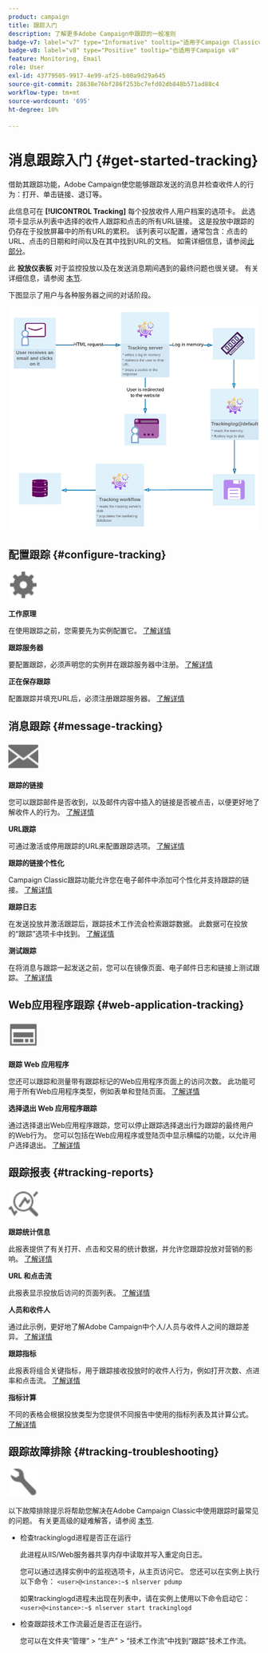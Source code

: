 ```yaml
---
product: campaign
title: 跟踪入门
description: 了解更多Adobe Campaign中跟踪的一般准则
badge-v7: label="v7" type="Informative" tooltip="适用于Campaign Classicv7"
badge-v8: label="v8" type="Positive" tooltip="也适用于Campaign v8"
feature: Monitoring, Email
role: User
exl-id: 43779505-9917-4e99-af25-b00a9d29a645
source-git-commit: 28638e76bf286f253bc7efd02db848b571ad88c4
workflow-type: tm+mt
source-wordcount: '695'
ht-degree: 10%

---
```


# 消息跟踪入门 {#get-started-tracking}



借助其跟踪功能，Adobe Campaign使您能够跟踪发送的消息并检查收件人的行为：打开、单击链接、退订等。

此信息可在 **[!UICONTROL Tracking]** 每个投放收件人用户档案的选项卡。 此选项卡显示从列表中选择的收件人跟踪和点击的所有URL链接。 这是投放中跟踪的仍存在于投放屏幕中的所有URL的累积。 该列表可以配置，通常包含：点击的URL、点击的日期和时间以及在其中找到URL的文档。 如需详细信息，请参阅[此部分](../../platform/using/editing-a-profile.md#tracking-tab)。

此 **投放仪表板** 对于监控投放以及在发送消息期间遇到的最终问题也很关键。 有关详细信息，请参阅 [本节](delivery-dashboard.md).

下图显示了用户与各种服务器之间的对话阶段。

![](assets/tracking-diagram.png)

## 配置跟踪 {#configure-tracking}

<img src="assets/do-not-localize/icon-configure.svg" width="60px">

**工作原理**

在使用跟踪之前，您需要先为实例配置它。 [了解详情](../../installation/using/deploying-an-instance.md#operating-principle)

**跟踪服务器**

要配置跟踪，必须声明您的实例并在跟踪服务器中注册。 [了解详情](../../installation/using/deploying-an-instance.md#tracking-server)

**正在保存跟踪**

配置跟踪并填充URL后，必须注册跟踪服务器。 [了解详情](../../installation/using/deploying-an-instance.md#saving-tracking)

## 消息跟踪 {#message-tracking}

<img src="assets/do-not-localize/icon-message-tracking.svg" width="60px">

**跟踪的链接**

您可以跟踪邮件是否收到，以及邮件内容中插入的链接是否被点击，以便更好地了解收件人的行为。 [了解详情](how-to-configure-tracked-links.md)

**URL跟踪**

可通过激活或停用跟踪的URL来配置跟踪选项。 [了解详情](personalizing-url-tracking.md)

**跟踪的链接个性化**

Campaign Classic跟踪功能允许您在电子邮件中添加可个性化并支持跟踪的链接。 [了解详情](tracking-personalized-links.md)

**跟踪日志**

在发送投放并激活跟踪后，跟踪技术工作流会检索跟踪数据。 此数据可在投放的“跟踪”选项卡中找到。 [了解详情](accessing-the-tracking-logs.md)

**测试跟踪**

在将消息与跟踪一起发送之前，您可以在镜像页面、电子邮件日志和链接上测试跟踪。 [了解详情](testing-tracking.md)

## Web应用程序跟踪 {#web-application-tracking}

<img src="assets/do-not-localize/icon-web-app.svg" width="60px">

**跟踪 Web 应用程序**

您还可以跟踪和测量带有跟踪标记的Web应用程序页面上的访问次数。 此功能可用于所有Web应用程序类型，例如表单和登陆页面。 [了解详情](../../web/using/tracking-a-web-application.md)

**选择退出 Web 应用程序跟踪**

通过选择退出Web应用程序跟踪，您可以停止跟踪选择退出行为跟踪的最终用户的Web行为。 您可以包括在Web应用程序或登陆页中显示横幅的功能，以允许用户选择退出。 [了解详情](../../web/using/web-application-tracking-opt-out.md)

## 跟踪报表 {#tracking-reports}

<img src="assets/do-not-localize/icon_monitor.svg" width="60px">

**跟踪统计信息**

此报表提供了有关打开、点击和交易的统计数据，并允许您跟踪投放对营销的影响。 [了解详情](../../reporting/using/delivery-reports.md#tracking-statistics)

**URL 和点击流**

此报表显示投放后访问的页面列表。 [了解详情](../../reporting/using/delivery-reports.md#urls-and-click-streams)

**人员和收件人**

通过此示例，更好地了解Adobe Campaign中个人/人员与收件人之间的跟踪差异。 [了解详情](../../reporting/using/person-people-recipients.md)

**跟踪指标**

此报表将组合关键指标，用于跟踪接收投放时的收件人行为，例如打开次数、点进率和点击流。 [了解详情](../../reporting/using/delivery-reports.md#tracking-indicators)

**指标计算**

不同的表格会根据投放类型为您提供不同报告中使用的指标列表及其计算公式。 [了解详情](../../reporting/using/indicator-calculation.md)

## 跟踪故障排除 {#tracking-troubleshooting}

<img src="assets/do-not-localize/icon-troubleshooting.svg" width="60px">

以下故障排除提示将帮助您解决在Adobe Campaign Classic中使用跟踪时最常见的问题。 有关更高级的疑难解答，请参阅 [本节](tracking-troubleshooting.md).

* 检查trackinglogd进程是否正在运行

  此进程从IIS/Web服务器共享内存中读取并写入重定向日志。

  您可以通过选择实例中的监视选项卡，从主页访问它。 您还可以在实例上执行以下命令： `<user>@<instance>:~$ nlserver pdump`

  如果trackinglogd进程未出现在列表中，请在实例上使用以下命令启动它： `<user>@<instance>:~$ nlserver start trackinglogd`

* 检查跟踪技术工作流最近是否正在运行。

  您可以在文件夹“管理” > “生产” > “技术工作流”中找到“跟踪”技术工作流。

